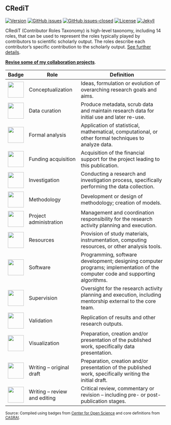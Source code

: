 ## CRediT

[![Version](https://img.shields.io/badge/version-v1.1.5-blue.svg)](https://github.com/bgonzalezbustamante/CRediT/blob/master/changelog.txt) [![GitHub issues](https://img.shields.io/github/issues/bgonzalezbustamante/CRediT.svg)](https://github.com/bgonzalezbustamante/CRediT/issues/) [![GitHub issues-closed](https://img.shields.io/github/issues-closed/bgonzalezbustamante/CRediT.svg)](https://github.com/bgonzalezbustamante/CRediT/issues?q=is%3Aissue+is%3Aclosed) [![License](https://img.shields.io/badge/license-CC--BY--4.0-black)](https://github.com/bgonzalezbustamante/CRediT/blob/master/LICENSE.txt) [![Jekyll](https://img.shields.io/badge/made%20with-Jekyll-1f425f.svg)](https://jekyllrb.com/)

CRediT (Contributor Roles Taxonomy) is high-level taxonomy, including 14 roles, that can be used to represent the roles typically played by contributors to scientific scholarly output. The roles describe each contributor’s specific contribution to the scholarly output. [See further details](https://casrai.org/credit/).

**[Revise some of my collaboration projects](collaboration-projects.md)**.

| **Badge** | **Role** | **Definition** 
|---|---|---|
| [<img src="https://bgonzalezbustamante.github.io/CRediT/badges/conceptualization.png" align="center" width="50" />](https://bgonzalezbustamante.github.io/CRediT/badges/conceptualization.png) | Conceptualization | Ideas, formulation or evolution of overarching research goals and aims. |
| [<img src="https://bgonzalezbustamante.github.io/CRediT/badges/data_curation.png" align="center" width="50" />](https://bgonzalezbustamante.github.io/CRediT/badges/data_curation.png) | Data curation | Produce metadata, scrub data and maintain research data for initial use and later re-use. |
| [<img src="https://bgonzalezbustamante.github.io/CRediT/badges/formal_analysis.png" align="center" width="50" />](https://bgonzalezbustamante.github.io/CRediT/badges/formal_analysis.png) | Formal analysis | Application of statistical, mathematical, computational, or other formal techniques to analyze data. |
| [<img src="https://bgonzalezbustamante.github.io/CRediT/badges/funding_acquisition.png" align="center" width="50" />](https://bgonzalezbustamante.github.io/CRediT/badges/funding_acquisition.png) | Funding acquisition | Acquisition of the financial support for the project leading to this publication. |
| [<img src="https://bgonzalezbustamante.github.io/CRediT/badges/investigation.png" align="center" width="50" />](https://bgonzalezbustamante.github.io/CRediT/badges/investigation.png) | Investigation | Conducting a research and investigation process, specifically performing the data collection. |
| [<img src="https://bgonzalezbustamante.github.io/CRediT/badges/methodology.png" align="center" width="50" />](https://bgonzalezbustamante.github.io/CRediT/badges/methodology.png) | Methodology | Development or design of methodology; creation of models. |
| [<img src="https://bgonzalezbustamante.github.io/CRediT/badges/project_administration.png" align="center" width="50" />](https://bgonzalezbustamante.github.io/CRediT/badges/project_administration.png) | Project administration | Management and coordination responsibility for the research activity planning and execution. |
| [<img src="https://bgonzalezbustamante.github.io/CRediT/badges/resources.png" align="center" width="50" />](https://bgonzalezbustamante.github.io/CRediT/badges/resources.png) | Resources | Provision of study materials, instrumentation, computing resources, or other analysis tools. |
| [<img src="https://bgonzalezbustamante.github.io/CRediT/badges/computation.png" align="center" width="50" />](https://bgonzalezbustamante.github.io/CRediT/badges/computation.png) | Software | Programming, software development; designing computer programs; implementation of the computer code and supporting algorithms. |
| [<img src="https://bgonzalezbustamante.github.io/CRediT/badges/supervision.png" align="center" width="50" />](https://bgonzalezbustamante.github.io/CRediT/badges/supervision.png) | Supervision | Oversight for the research activity planning and execution, including mentorship external to the core team. |
| [<img src="https://bgonzalezbustamante.github.io/CRediT/badges/testing.png" align="center" width="50" />](https://bgonzalezbustamante.github.io/CRediT/badges/testing.png) | Validation | Replication of results and other research outputs. |
| [<img src="https://bgonzalezbustamante.github.io/CRediT/badges/data_visualization.png" align="center" width="50" />](https://bgonzalezbustamante.github.io/CRediT/badges/data_visualization.png) | Visualization | Preparation, creation and/or presentation of the published work, specifically data presentation. |
| [<img src="https://bgonzalezbustamante.github.io/CRediT/badges/writing_initial_draft.png" align="center" width="50" />](https://bgonzalezbustamante.github.io/CRediT/badges/writing_initial_draft.png) | Writing – original draft | Preparation, creation and/or presentation of the published work, specifically writing the initial draft. |
| [<img src="https://bgonzalezbustamante.github.io/CRediT/badges/writing_review.png" align="center" width="50" />](https://bgonzalezbustamante.github.io/CRediT/badges/writing_review.png) | Writing – review and editing | Critical review, commentary or revision – including pre- or post-publication stages. |

<small>Source: Compiled using badges from [Center for Open Science](https://github.com/CenterForOpenScience/open_research_badges) and core definitions from [CASRAI](https://casrai.org/credit/).</small>
